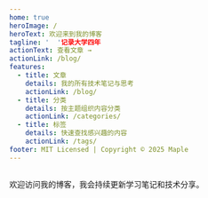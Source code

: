 ```yaml
---
home: true
heroImage: /
heroText: 欢迎来到我的博客
tagline: '	'记录大学四年
actionText: 查看文章 →
actionLink: /blog/
features:
  - title: 文章
    details: 我的所有技术笔记与思考
    actionLink: /blog/
  - title: 分类
    details: 按主题组织内容分类
    actionLink: /categories/
  - title: 标签
    details: 快速查找感兴趣的内容
    actionLink: /tags/
footer: MIT Licensed | Copyright © 2025 Maple
---
```


## 

欢迎访问我的博客，我会持续更新学习笔记和技术分享。
